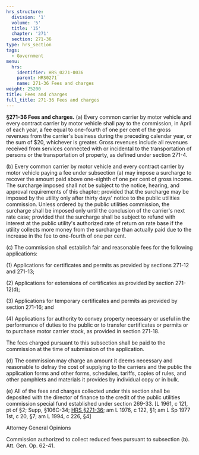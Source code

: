```yaml
---
hrs_structure:
  division: '1'
  volume: '5'
  title: '15'
  chapter: '271'
  section: 271-36
type: hrs_section
tags:
  - Government
menu:
  hrs:
    identifier: HRS_0271-0036
    parent: HRS0271
    name: 271-36 Fees and charges
weight: 25200
title: Fees and charges
full_title: 271-36 Fees and charges
---
```

**§271-36 Fees and charges.** (a) Every common carrier by motor vehicle and every contract carrier by motor vehicle shall pay to the commission, in April of each year, a fee equal to one-fourth of one per cent of the gross revenues from the carrier's business during the preceding calendar year, or the sum of $20, whichever is greater. Gross revenues include all revenues received from services connected with or incidental to the transportation of persons or the transportation of property, as defined under section 271-4.

(b) Every common carrier by motor vehicle and every contract carrier by motor vehicle paying a fee under subsection (a) may impose a surcharge to recover the amount paid above one-eighth of one per cent of gross income. The surcharge imposed shall not be subject to the notice, hearing, and approval requirements of this chapter; provided that the surcharge may be imposed by the utility only after thirty days' notice to the public utilities commission. Unless ordered by the public utilities commission, the surcharge shall be imposed only until the conclusion of the carrier's next rate case; provided that the surcharge shall be subject to refund with interest at the public utility's authorized rate of return on rate base if the utility collects more money from the surcharge than actually paid due to the increase in the fee to one-fourth of one per cent.

(c) The commission shall establish fair and reasonable fees for the following applications:

(1) Applications for certificates and permits as provided by sections 271-12 and 271-13;

(2) Applications for extensions of certificates as provided by section 271-12(d);

(3) Applications for temporary certificates and permits as provided by section 271-16; and

(4) Applications for authority to convey property necessary or useful in the performance of duties to the public or to transfer certificates or permits or to purchase motor carrier stock, as provided in section 271-18.

The fees charged pursuant to this subsection shall be paid to the commission at the time of submission of the application.

(d) The commission may charge an amount it deems necessary and reasonable to defray the cost of supplying to the carriers and the public the application forms and other forms, schedules, tariffs, copies of rules, and other pamphlets and materials it provides by individual copy or in bulk.

(e) All of the fees and charges collected under this section shall be deposited with the director of finance to the credit of the public utilities commission special fund established under section 269-33\. [L 1961, c 121, pt of §2; Supp, §106C-34; [HRS §271-36](/title-15/chapter-271/section-271-36/); am L 1976, c 122, §1; am L Sp 1977 1st, c 20, §7; am L 1994, c 226, §4]

Attorney General Opinions

Commission authorized to collect reduced fees pursuant to subsection (b). Att. Gen. Op. 62-41.
